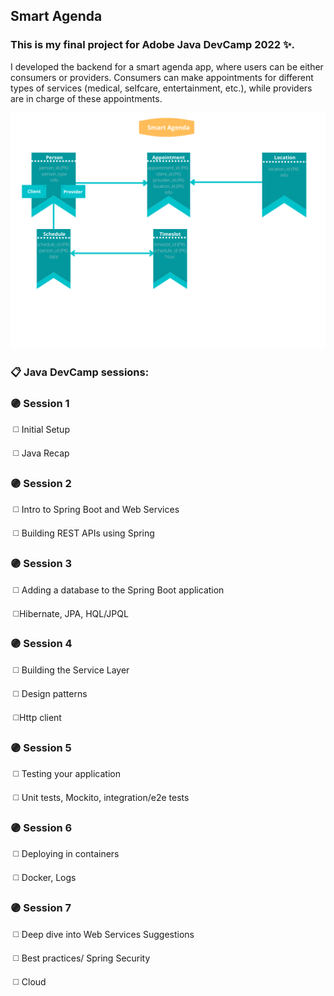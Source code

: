 ## Smart Agenda

### This is my final project for Adobe Java DevCamp 2022 ✨.

I developed the backend for a smart agenda app, where users can be either consumers or providers. Consumers can make appointments for different types of services (medical, selfcare, entertainment, etc.), while providers are in charge of these appointments. 

![Database Diagram](https://github.com/andreea-popa22/SmartAgenda/blob/master/diagram.png)

### 📋 Java DevCamp sessions:

### 🟣 Session 1

​	◻️ Initial Setup

​	◻️ Java Recap

### 🟣 Session 2

​	◻️ Intro to Spring Boot and Web Services

​	◻️ Building REST APIs using Spring

### 🟣 Session 3

​	◻️ Adding a database to the Spring Boot application

​	◻️Hibernate, JPA, HQL/JPQL

### 🟣 Session 4

​	◻️ Building the Service Layer

​	◻️ Design patterns

​	◻️Http client

### 🟣 Session 5

​	◻️ Testing your application

​	◻️ Unit tests, Mockito, integration/e2e tests

### 🟣 Session 6

​	◻️ Deploying in containers

​	◻️ Docker, Logs

### 🟣 Session 7

​	◻️ Deep dive into Web Services Suggestions

​	◻️ Best practices/ Spring Security

​	◻️ Cloud

